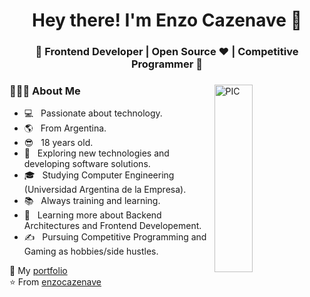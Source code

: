 <h1 align="center">Hey there! I'm Enzo Cazenave 👋 </h1>
<h3 align="center">🚀 Frontend Developer | Open Source ♥ | Competitive Programmer  🚀</h3>
<div>
<img width = "35%" align="right" alt="PIC" height="300px" src="https://www.pngitem.com/pimgs/m/4-42822_apple-tv-copy-developer-illustration-png-transparent-png.png" />
<div align="left"> 
  <h3> 👨🏻‍💻 About Me </h3>
  
  - 💻 &nbsp; Passionate about technology.
  - 🌎 &nbsp; From Argentina.
  - 😎 &nbsp; 18 years old.
  - 🤔 &nbsp; Exploring new technologies and developing software solutions.
  - 🎓 &nbsp; Studying Computer Engineering (Universidad Argentina de la Empresa).
  - 📚 &nbsp; Always training and learning.
  - 🌱 &nbsp; Learning more about Backend Architectures and Frontend Developement.
  - ✍️ &nbsp; Pursuing Competitive Programming and Gaming as hobbies/side hustles.  
</div> 
</div>

📄 My [portfolio](https://enzocazenave.netlify.app)<br/>
⭐️ From [enzocazenave](https://github.com/enzocazenave)
